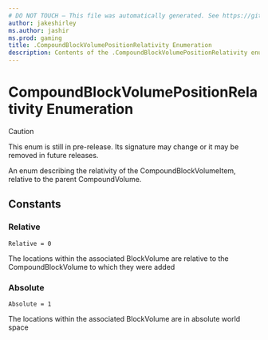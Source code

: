 ```yaml
---
# DO NOT TOUCH — This file was automatically generated. See https://github.com/mojang/minecraftapidocsgenerator to modify descriptions, examples, etc.
author: jakeshirley
ms.author: jashir
ms.prod: gaming
title: .CompoundBlockVolumePositionRelativity Enumeration
description: Contents of the .CompoundBlockVolumePositionRelativity enumeration.
---
```

# CompoundBlockVolumePositionRelativity Enumeration

> [!CAUTION]
> This enum is still in pre-release.  Its signature may change or it may be removed in future releases.

An enum describing the relativity of the CompoundBlockVolumeItem, relative to the parent CompoundVolume.

## Constants
### **Relative**
`Relative = 0`

The locations within the associated BlockVolume are relative to the CompoundBlockVolume to which they were added
### **Absolute**
`Absolute = 1`

The locations within the associated BlockVolume are in absolute world space
